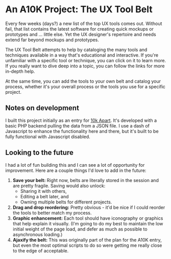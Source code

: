 # An A10K Project: The UX Tool Belt

Every few weeks (days?) a new list of the top UX tools comes out. Without fail,
that list contains the latest software for creating quick mockups or prototypes
and ... little else. Yet the UX designer's repertoire and needs extend far
beyond mockups and prototypes.

The UX Tool Belt attempts to help by cataloging the many tools and techniques
available in a way that's educational and interactive. If you're unfamiliar with
a specific tool or technique, you can click on it to learn more. If you really
want to dive deep into a topic, you can follow the links for more in-depth help.

At the same time, you can add the tools to your own belt and catalog your
process, whether it's your overall process or the tools you use for a specific
project.

## Notes on development

I built this project initially as an entry for [10k Apart](https://a-k-apart.com/).
It's developed with a basic PHP backend pulling the data from a JSON file. I use
a dash of Javascript to enhance the functionality here and there, but it's built
to be fully functional with Javascript disabled.

## Looking to the future

I had a lot of fun building this and I can see a lot of opportunity for
improvement. Here are a couple things I'd love to add in the future:

1. **Save your belt:** Right now, belts are literally stored in the session and are
pretty fragile. Saving would also unlock:
	- Sharing it with others,
	- Editing a belt later, and
	- Owning multiple belts for different projects.
2. **Drag and drop reordering:** Pretty obvious - it'd be nice if I could reorder
the tools to better match my process.
3. **Graphic enhancement:** Each tool should have iconography or graphics that
help explain it visually. (I'm going to do my best to maintain the low initial
weight of the page load, and defer as much as possible to asynchronous loading.)
4. **Ajaxify the belt:** This was originally part of the plan for the A10K entry,
but even the most optimal scripts to do so were getting me really close to the
edge of acceptable.